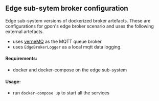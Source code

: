 ## Edge sub-sytem broker configuration
Edge sub-system versions of dockerized broker artefacts. These are configurations for gpon's edge broker scenario and uses the following external artefacts.
* uses [verneMQ](https://vernemq.com/) as the MQTT queue broker. 
* uses `EdgeBrokerLogger` as a local mqtt data logging.

#### Requirements: 
* docker and docker-compose on the edge sub-system

#### Usage:
* run `docker-compose up` to start all the services